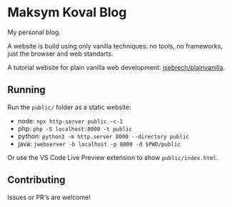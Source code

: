 # Maksym Koval Blog

My personal blog.

A website is build using only vanilla techniques: no tools, no frameworks, just the browser and web standarts. 

A tutorial website for plain vanilla web development: [jsebrech/plainvanilla](https://github.com/jsebrech/plainvanilla/tree/main).

## Running

Run the `public/` folder as a static website:

- node: `npx http-server public -c-1`
- php: `php -S localhost:8000 -t public`
- python: `python3 -m http.server 8000 --directory public`
- java: `jwebserver -b localhost -p 8000 -d $PWD/public`

Or use the VS Code Live Preview extension to show `public/index.html`.

## Contributing

Issues or PR's are welcome!